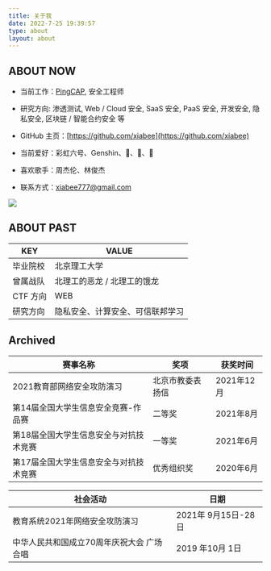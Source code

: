 ```yaml
---
title: 关于我
date: 2022-7-25 19:39:57
type: about
layout: about
---
```




## ABOUT NOW

* 当前工作：[PingCAP](https://pingcap.com/), 安全工程师

* 研究方向: 渗透测试,  Web / Cloud 安全, SaaS 安全, PaaS 安全, 开发安全,  隐私安全, 区块链 / 智能合约安全 等

* GitHub 主页：[https://github.com/xiabee](https://github.com/xiabee)

* 当前爱好：彩虹六号、Genshin、🏸️、🎤、🎸
* 喜欢歌手：周杰伦、林俊杰
* 联系方式：xiabee777@gmail.com

<img src="https://github-readme-stats.vercel.app/api?username=xiabee&count_private=true&show_icons=true&theme=radical&include_all_commits=true" />



## ABOUT PAST

| KEY      | VALUE                            |
| -------- | -------------------------------- |
| 毕业院校 | 北京理工大学                     |
| 曾属战队 | 北理工的恶龙 / 北理工的饿龙      |
| CTF 方向 | WEB                              |
| 研究方向 | 隐私安全、计算安全、可信联邦学习 |



## Archived

| 赛事名称                               | 奖项             | 获奖时间   |
| -------------------------------------- | ---------------- | ---------- |
| 2021教育部网络安全攻防演习             | 北京市教委表扬信 | 2021年12月 |
| 第14届全国大学生信息安全竞赛-作品赛    | 二等奖           | 2021年8月  |
| 第18届全国大学生信息安全与对抗技术竞赛 | 一等奖           | 2021年6月  |
| 第17届全国大学生信息安全与对抗技术竞赛 | 优秀组织奖       | 2020年6月  |



| 社会活动                                  | 日期                |
| ----------------------------------------- | ------------------- |
| 教育系统2021年网络安全攻防演习            | 2021年 9月15日-28日 |
| 中华人民共和国成立70周年庆祝大会 广场合唱 | 2019 年10月 1日     |



